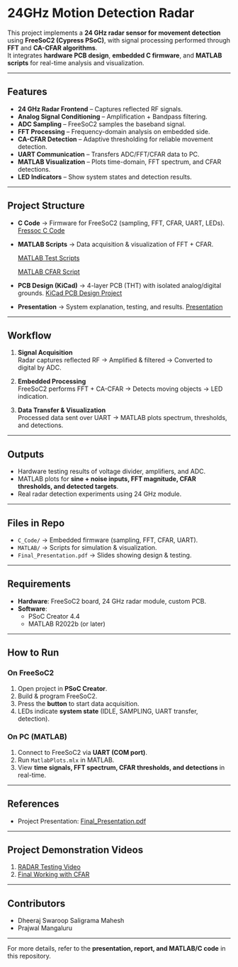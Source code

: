 # 24GHz Motion Detection Radar

This project implements a **24 GHz radar sensor for movement detection** using **FreeSoC2 (Cypress PSoC)**, with signal processing performed through **FFT** and **CA-CFAR algorithms**.  
It integrates **hardware PCB design**, **embedded C firmware**, and **MATLAB scripts** for real-time analysis and visualization.

---

## Features
- **24 GHz Radar Frontend** – Captures reflected RF signals.
- **Analog Signal Conditioning** – Amplification + Bandpass filtering.
- **ADC Sampling** – FreeSoC2 samples the baseband signal.
- **FFT Processing** – Frequency-domain analysis on embedded side.
- **CA-CFAR Detection** – Adaptive thresholding for reliable movement detection.
- **UART Communication** – Transfers ADC/FFT/CFAR data to PC.
- **MATLAB Visualization** – Plots time-domain, FFT spectrum, and CFAR detections.
- **LED Indicators** – Show system states and detection results.

---

## Project Structure
- **C Code** → Firmware for FreeSoC2 (sampling, FFT, CFAR, UART, LEDs). [Fressoc C Code](https://github.com/DheerajSwaroopSaligramaMahesh/System_Driven_Hardware_Design-24GHz_Radar_for_Motion_Detection/tree/main/24GHz_Radar/Final_Design.cydsn/Final_Design.cydsn)
- **MATLAB Scripts** → Data acquisition & visualization of FFT + CFAR.

  [MATLAB Test Scripts](https://github.com/DheerajSwaroopSaligramaMahesh/System_Driven_Hardware_Design-24GHz_Radar_for_Motion_Detection/tree/main/24GHz_Radar/MATLAB_test_input)

  [MATLAB CFAR Script](https://github.com/DheerajSwaroopSaligramaMahesh/System_Driven_Hardware_Design-24GHz_Radar_for_Motion_Detection/blob/main/24GHz_Radar/MatlabPlots.mlx)
- **PCB Design (KiCad)** → 4-layer PCB (THT) with isolated analog/digital grounds. [KiCad PCB Design Project](https://github.com/DheerajSwaroopSaligramaMahesh/System_Driven_Hardware_Design-24GHz_Radar_for_Motion_Detection/tree/main/24GHz_Radar/PCB_Design_KiCad/Bandpass_Filter)
- **Presentation** → System explanation, testing, and results. [Presentation](https://github.com/DheerajSwaroopSaligramaMahesh/System_Driven_Hardware_Design-24GHz_Radar_for_Motion_Detection/blob/main/Final_Presentation.pdf)

---

## Workflow
1. **Signal Acquisition**  
   Radar captures reflected RF → Amplified & filtered → Converted to digital by ADC.  

2. **Embedded Processing**  
   FreeSoC2 performs FFT + CA-CFAR → Detects moving objects → LED indication.  

3. **Data Transfer & Visualization**  
   Processed data sent over UART → MATLAB plots spectrum, thresholds, and detections.  

---

## Outputs
- Hardware testing results of voltage divider, amplifiers, and ADC.  
- MATLAB plots for **sine + noise inputs, FFT magnitude, CFAR thresholds, and detected targets**.  
- Real radar detection experiments using 24 GHz module.  

---

## Files in Repo
- `C_Code/` → Embedded firmware (sampling, FFT, CFAR, UART).  
- `MATLAB/` → Scripts for simulation & visualization.  
- `Final_Presentation.pdf` → Slides showing design & testing.  

---

## Requirements
- **Hardware**: FreeSoC2 board, 24 GHz radar module, custom PCB.  
- **Software**:  
  - PSoC Creator 4.4  
  - MATLAB R2022b (or later)  

---

## How to Run
### On FreeSoC2
1. Open project in **PSoC Creator**.  
2. Build & program FreeSoC2.  
3. Press the **button** to start data acquisition.  
4. LEDs indicate **system state** (IDLE, SAMPLING, UART transfer, detection).  

### On PC (MATLAB)
1. Connect to FreeSoC2 via **UART (COM port)**.  
2. Run `MatlabPlots.mlx` in MATLAB.  
3. View **time signals, FFT spectrum, CFAR thresholds, and detections** in real-time.  

---

## References
- Project Presentation: [Final_Presentation.pdf](https://github.com/DheerajSwaroopSaligramaMahesh/System_Driven_Hardware_Design-24GHz_Radar_for_Motion_Detection/blob/main/Final_Presentation.pdf)  

---

## Project Demonstration Videos
1. [RADAR Testing Video](https://youtu.be/QEi5VdX2Rts)
2. [Final Working with CFAR](https://youtu.be/P_1PikC-du8?si=aujpoiVXmP4m2WWZ)

---

## Contributors
- Dheeraj Swaroop Saligrama Mahesh  
- Prajwal Mangaluru  

---

For more details, refer to the **presentation, report, and MATLAB/C code** in this repository.

